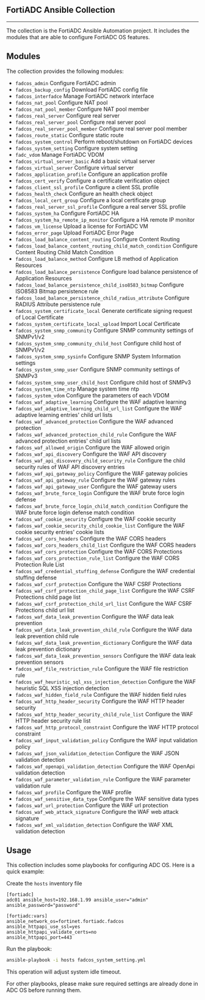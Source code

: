 ## FortiADC Ansible Collection
***

The collection is the FortiADC Ansible Automation project. It includes the modules that are able to configure FortiADC OS features.

## Modules
The collection provides the following modules:


* `fadcos_admin` Configure FortiADC admin
* `fadcos_backup_config` Download FortiADC config file
* `fadcos_interfadce` Manage FortiADC network interface
* `fadcos_nat_pool` Configure NAT pool
* `fadcos_nat_pool_member` Configure NAT pool member 
* `fadcos_real_server` Configure real server 
* `fadcos_real_server_pool` Configure real server pool 
* `fadcos_real_server_pool_member` Configure real server pool member
* `fadcos_route_static` Configure static route
* `fadcos_system_control` Perform reboot/shutdown on FortiADC devices
* `fadcos_system_setting` Configure system setting
* `fadc_vdom` Manage FortiADC VDOM
* `fadcos_virtual_server_basic` Add a basic virtual server
* `fadcos_virtual_server` Configure virtual server
* `fadcos_application_profile` Configure an application profile
* `fadcos_cert_verify` Configure a certificate verification object
* `fadcos_client_ssl_profile` Configure a client SSL profile
* `fadcos_health_check` Configure an health check object
* `fadcos_local_cert_group` Configure a local certificate group
* `fadcos_real_server_ssl_profile` Configure a real server SSL profile
* `fadcos_system_ha` Configure FortiADC HA
* `fadcos_system_ha_remote_ip_monitor` Configure a HA remote IP monitor
* `fadcos_vm_license` Upload a license for FortiADC VM
* `fadcos_error_page` Upload FortiADC Error Page
* `fadcos_load_balance_content_routing` Configure Content Routing
* `fadcos_load_balance_content_routing_child_match_condition` Configure Content Routing Child Match Condition
* `fadcos_load_balance_method` Configure LB method of Application Resources
* `fadcos_load_balance_persistence` Configure load balance persistence of Application Resources
* `fadcos_load_balance_persistence_child_iso8583_bitmap` Configure ISO8583 Bitmap persistence rule
* `fadcos_load_balance_persistence_child_radius_attribute` Configure RADIUS Attribute persistence rule
* `fadcos_system_certificate_local` Generate certificate signing request of Local Certificate
* `fadcos_system_certificate_local_upload` Import Local Certificate
* `fadcos_system_snmp_community` Configure SNMP community settings of SNMPv1/v2
* `fadcos_system_snmp_community_child_host` Configure child host of SNMPv1/v2
* `fadcos_system_snmp_sysinfo` Configure SNMP System Information settings
* `fadcos_system_snmp_user` Configure SNMP community settings of SNMPv3
* `fadcos_system_snmp_user_child_host` Configure child host of SNMPv3
* `fadcos_system_time_ntp` Manage system time ntp
* `fadcos_system_vdom` Configure the parameters of each VDOM
* `fadcos_waf_adaptive_learning` Configure the WAF adaptive learning 
* `fadcos_waf_adaptive_learning_child_url_list` Configure the WAF adaptive learning entries' child url lists
* `fadcos_waf_advanced_protection` Configure the WAF advanced protection 
* `fadcos_waf_advanced_protection_child_rule` Configure the WAF advanced protection  entries' child url lists
* `fadcos_waf_allowed_origin` Configure the WAF allowed origin 
* `fadcos_waf_api_discovery` Configure the WAF API discovery 
* `fadcos_waf_api_discovery_child_security_rule`  Configure the child security rules of WAF API discovery entries
* `fadcos_waf_api_gateway_policy` Configure the WAF gateway policies
* `fadcos_waf_api_gateway_rule` Configure the WAF gateway rules
* `fadcos_waf_api_gateway_user` Configure the WAF gateway users
* `fadcos_waf_brute_force_login` Configure the WAF brute force login defense
* `fadcos_waf_brute_force_login_child_match_condition` Configure the WAF brute force login defense match condition
* `fadcos_waf_cookie_security` Configure the WAF cookie security 
* `fadcos_waf_cookie_security_child_cookie_list` Configure the WAF cookie security entries' cookie lists
* `fadcos_waf_cors_headers` Configure the WAF CORS headers 
* `fadcos_waf_cors_headers_child_list` Configure the WAF CORS headers 
* `fadcos_waf_cors_protection` Configure the WAF CORS Protections
* `fadcos_waf_cors_protection_rule_list` Configure the WAF CORS Protection Rule List
* `fadcos_waf_credential_stuffing_defense` Configure the WAF credential stuffing defense
* `fadcos_waf_csrf_protection` Configure the WAF CSRF Protections
* `fadcos_waf_csrf_protection_child_page_list` Configure the WAF CSRF Protections child page list
* `fadcos_waf_csrf_protection_child_url_list` Configure the WAF CSRF Protections child url list
* `fadcos_waf_data_leak_prevention` Configure the WAF data leak prevention
* `fadcos_waf_data_leak_prevention_child_rule` Configure the WAF data leak prevention child rule
* `fadcos_waf_data_leak_prevention_dictionary` Configure the WAF data leak prevention dictionary
* `fadcos_waf_data_leak_prevention_sensors` Configure the WAF data leak prevention sensors
* `fadcos_waf_file_restriction_rule` Configure the WAF file restriction rule
* `fadcos_waf_heuristic_sql_xss_injection_detection` Configure the WAF heuristic SQL XSS injection detection
* `fadcos_waf_hidden_field_rule` Configure the WAF hidden field rules
* `fadcos_waf_http_header_security` Configure the WAF HTTP header security
* `fadcos_waf_http_header_security_child_rule_list` Configure the WAF HTTP header security rule list
* `fadcos_waf_http_protocol_constraint` Configure the WAF HTTP protocol constraint
* `fadcos_waf_input_validation_policy` Configure the WAF input validation policy
* `fadcos_waf_json_validation_detection` Configure the WAF JSON validation detection
* `fadcos_waf_openapi_validation_detection` Configure the WAF OpenApi validation detection
* `fadcos_waf_parameter_validation_rule` Configure the WAF parameter validation rule
* `fadcos_waf_profile` Configure the WAF profile
* `fadcos_waf_sensitive_data_type` Configure the WAF sensitive data types 
* `fadcos_waf_url_protection` Configure the WAF url protection
* `fadcos_waf_web_attack_signature` Configure the WAF web attack signature
* `fadcos_waf_xml_validation_detection` Configure the WAF XML validation detection 

## Usage
This collection includes some playbooks for configuring ADC OS.
Here is a quick example:

Create the `hosts` inventory file
```
[fortiadc]
adc01 ansible_host=192.168.1.99 ansible_user="admin" ansible_password="password"

[fortiadc:vars]
ansible_network_os=fortinet.fortiadc.fadcos
ansible_httpapi_use_ssl=yes
ansible_httpapi_validate_certs=no
ansible_httpapi_port=443
```

Run the playbook:
```bash
ansible-playbook -i hosts fadcos_system_setting.yml
```

This operation will adjust system idle timeout.

For other playbooks, please make sure required settings are already done in ADC OS before running them.
